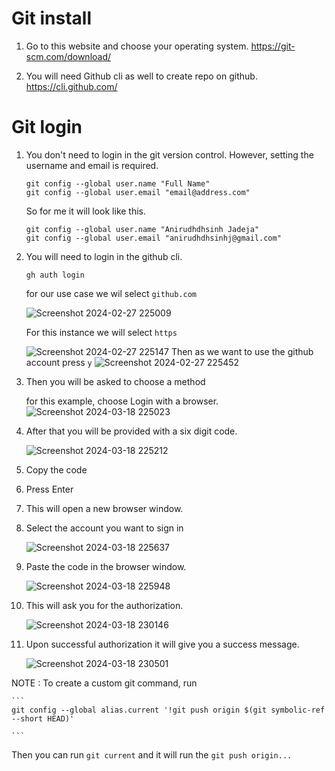 # Git install 

1. Go to this website and choose your operating system.
    https://git-scm.com/download/

2. You will need Github cli as well to create repo on github.
    https://cli.github.com/   


# Git login

1. You don't need to login in the git version control. However, setting the username and email is required.
     ```
     git config --global user.name "Full Name"
     git config --global user.email "email@address.com"
     ```
     So for me it will look like this.
      ```
     git config --global user.name "Anirudhdhsinh Jadeja"
     git config --global user.email "anirudhdhsinhj@gmail.com"
     ```
2. You will need to login in the github cli.
     ```
     gh auth login
     ```
     for our use case we wil select `github.com`
     
     ![Screenshot 2024-02-27 225009](https://github.com/AniJadeja/Git-From-cli/assets/65672780/6eb4d470-c532-4b13-a644-8beb3e909b38)

     For this instance we will select `https`

     ![Screenshot 2024-02-27 225147](https://github.com/AniJadeja/Git-From-cli/assets/65672780/898c9ccb-58f8-45fe-b1ac-6b1070842399)
     Then as we want to use the github account press `y`
     ![Screenshot 2024-02-27 225452](https://github.com/AniJadeja/Git-From-cli/assets/65672780/efc6ffb2-ad12-49c7-b86f-c8b562e97a4a)

3. Then you will be asked to choose a method

     for this example, choose Login with a browser.
     ![Screenshot 2024-03-18 225023](https://github.com/AniJadeja/Git-From-cli/assets/65672780/2901cd59-c024-41b4-8552-6ccddce1301e)

4. After that you will be provided with a six digit code. 

     ![Screenshot 2024-03-18 225212](https://github.com/AniJadeja/Git-From-cli/assets/65672780/ad37b707-1875-4ac5-bd6b-298dedbcedf5)
   
6. Copy the code
7. Press Enter
8. This will open a new browser window.
9. Select the account you want to sign in

     ![Screenshot 2024-03-18 225637](https://github.com/AniJadeja/Git-From-cli/assets/65672780/c06cc3ad-6e75-4cc9-a887-5c0056d2917c)

10. Paste the code in the browser window.
     
     ![Screenshot 2024-03-18 225948](https://github.com/AniJadeja/Git-From-cli/assets/65672780/84a4145a-ee1e-4946-9f9c-9da2720415fd)

11. This will ask you for the authorization.

     ![Screenshot 2024-03-18 230146](https://github.com/AniJadeja/Git-From-cli/assets/65672780/d0e3c2a5-183a-4079-b74f-7ae645e8d9a9)

12. Upon successful authorization it will give you a success message.

     ![Screenshot 2024-03-18 230501](https://github.com/AniJadeja/Git-From-cli/assets/65672780/635858f5-fd20-4fe6-b2d3-30f4f5f4a969)

     

NOTE : To create a custom git command, run 
     
    ```
    git config --global alias.current '!git push origin $(git symbolic-ref --short HEAD)'

    ```

Then you can run `git current` and it will run the `git push origin...`
